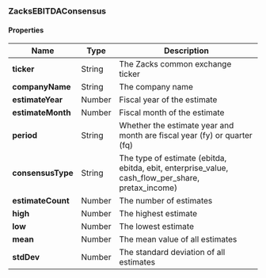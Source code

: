 
[//]: # (CLASS:ZacksEBITDAConsensus)

[//]: # (KIND:object)

### ZacksEBITDAConsensus

#### Properties

[//]: # (START_DEFINITION)

Name | Type | Description
------------ | ------------- | -------------
**ticker** | String | The Zacks common exchange ticker &nbsp;
**companyName** | String | The company name &nbsp;
**estimateYear** | Number | Fiscal year of the estimate &nbsp;
**estimateMonth** | Number | Fiscal month of the estimate &nbsp;
**period** | String | Whether the estimate year and month are fiscal year (fy) or quarter (fq) &nbsp;
**consensusType** | String | The type of estimate (ebitda, ebitda, ebit, enterprise_value, cash_flow_per_share, pretax_income) &nbsp;
**estimateCount** | Number | The number of estimates &nbsp;
**high** | Number | The highest estimate &nbsp;
**low** | Number | The lowest estimate &nbsp;
**mean** | Number | The mean value of all estimates &nbsp;
**stdDev** | Number | The standard deviation of all estimates &nbsp;

[//]: # (END_DEFINITION)





